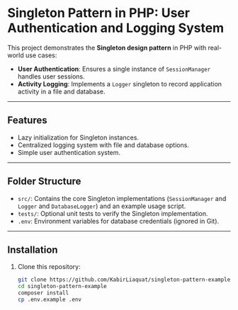 # Singleton Pattern in PHP: User Authentication and Logging System

This project demonstrates the **Singleton design pattern** in PHP with real-world use cases:
- **User Authentication**: Ensures a single instance of `SessionManager` handles user sessions.
- **Activity Logging**: Implements a `Logger` singleton to record application activity in a file and database.

---

## Features
- Lazy initialization for Singleton instances.
- Centralized logging system with file and database options.
- Simple user authentication system.

---

## Folder Structure
- `src/`: Contains the core Singleton implementations (`SessionManager` and `Logger` and `DatabaseLogger`) and an example usage script.
- `tests/`: Optional unit tests to verify the Singleton implementation.
- `.env`: Environment variables for database credentials (ignored in Git).

---

## Installation
1. Clone this repository:
   ```bash
   git clone https://github.com/KabirLiaquat/singleton-pattern-example.git
   cd singleton-pattern-example
   composer install
   cp .env.example .env
